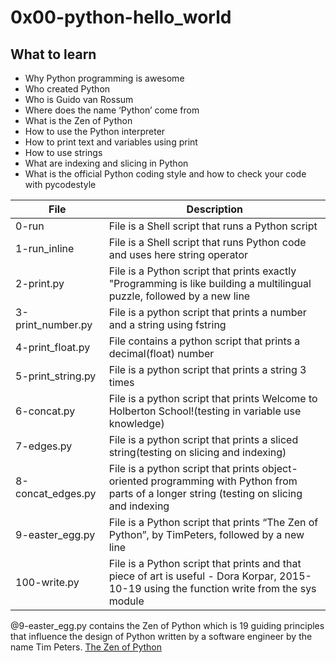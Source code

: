 # 0x00-python-hello_world

## What to learn
- Why Python programming is awesome
- Who created Python
- Who is Guido van Rossum
- Where does the name ‘Python’ come from
- What is the Zen of Python
- How to use the Python interpreter
- How to print text and variables using print
- How to use strings
- What are indexing and slicing in Python
- What is the official Python coding style and how to check your code with pycodestyle

| File | Description |
| ----------- | ----------- |
| 0-run | File is a Shell script that runs a Python script |
| 1-run_inline | File is a Shell script that runs Python code and uses here string operator |
| 2-print.py | File is a Python script that prints exactly "Programming is like building a multilingual puzzle, followed by a new line |
| 3-print_number.py | File is a python script that prints a number and a string using fstring |
| 4-print_float.py | File contains a python script that prints a decimal(float) number |
| 5-print_string.py | File is a python script that prints a string 3 times |
| 6-concat.py | File is a python script that prints Welcome to Holberton School!(testing in variable use knowledge) |
| 7-edges.py | File is a  python script that prints a sliced string(testing on slicing and indexing)  |
| 8-concat_edges.py | File is a python script that prints object-oriented programming with Python from parts of a longer string (testing on slicing and indexing |
| 9-easter_egg.py | File is a Python script that prints “The Zen of Python”, by TimPeters, followed by a new line |
| 100-write.py |  File is a Python script that prints and that piece of art is useful - Dora Korpar, 2015-10-19 using the function write from the sys module |

@9-easter_egg.py contains the Zen of Python which is 19 guiding principles that influence the design of Python written by a software engineer by the name Tim Peters.
[The Zen of Python](https://peps.python.org/pep-0020/)
